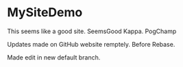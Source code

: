 # MySiteDemo

This seems like a good site.
SeemsGood Kappa.
PogChamp

Updates made on GitHub website remptely.
Before Rebase.

Made edit in new default branch.
